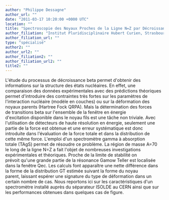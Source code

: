 ```yaml
---
author: "Philippe Dessagne"
author_url: ""
date: "2011-03-17 10:20:00 +0000 UTC"
location: ""
title: "Spectroscopie des Noyaux Proches de la Ligne N=Z par Décroissance Beta: Technique d'Absorption Totale"
author_filiation: "Institut Pluridisciplinaire Hubert Curien, Strasbourg"
author_filiation_url: ""
type: "spécialisé"
author2: ""
author_url2: ""
author_filiation2: ""
author_filiation_url2: ""
title2: ""
---
```

L'étude du processus de décroissance beta permet d'obtenir des informations sur la structure des états nucléaires. En effet, une comparaison des données expérimentales avec des prédictions théoriques permet d'introduire des contraintes très fortes sur les paramètres de l'interaction nucléaire (modèle en couches) ou sur la déformation des noyaux parents (Hartree Fock QRPA). Mais la détermination des forces de transitions beta sur l'ensemble de la fenêtre en énergie d'excitation disponible dans le noyau fils est une tâche non triviale. Avec l'utilisation de détecteurs de haute résolution en énergie, seulement une partie de la force est obtenue et une erreur systématique est donc introduite dans l'évaluation de la force totale et dans la distribution de cette même force. L'emploi d'un spectromètre gamma à absorption totale (TAgS) permet de résoudre ce problème. La région de masse A=70 le long de la ligne N=Z a fait l'objet de nombreuses investigations expérimentales et théoriques. Proche de la limite de stabilité on prévoit qu'une grande partie de la résonance Gamow Teller est localisée dans la fenêtre Qec. Les calculs font apparaître une nette différence dans la forme de la distribution GT estimée suivant la forme du noyau parent, laissant espérer une signature du type de déformation dans un certain nombre de cas. Nous reportons ici sur les caractéristiques d'un spectromètre installé auprès du séparateur ISOLDE au CERN ainsi que sur les performances obtenues dans quelques cas de figure.
